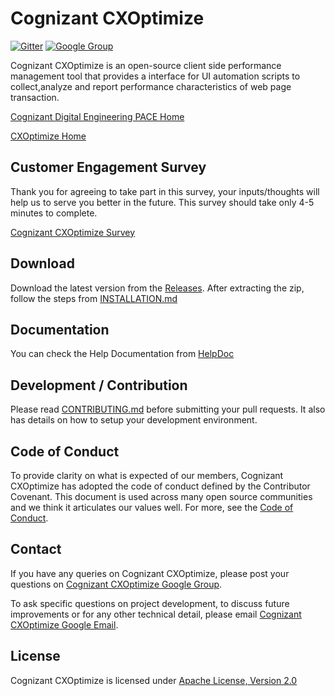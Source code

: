 # Cognizant CXOptimize
[![Gitter](https://badges.gitter.im/Join%20Chat.svg)](https://gitter.im/CognizantCXOptimize) [![Google Group](https://img.shields.io/badge/%E2%9C%89-Google%20Group-blue.svg)](https://groups.google.com/forum/#!forum/cognizantcxoptimize)

Cognizant CXOptimize is an open-source client side performance management tool that provides a interface for UI automation scripts to collect,analyze and report performance characteristics of web page transaction.

[Cognizant Digital Engineering PACE Home](https://power2perform.cognizant.com/)

[CXOptimize Home](https://power2perform.cognizant.com/CXOptimize/CXOptimize.html)

## Customer Engagement Survey

Thank you for agreeing to take part in this survey, your inputs/thoughts will help us to serve you better in the future. This survey should take only 4-5 minutes to complete.

[Cognizant CXOptimize Survey](https://docs.google.com/forms/d/e/1FAIpQLSe87PCSBklPe7l5QHf3a06R9flnPmSrhslZS0WUERmtvbz6ag/viewform)

## Download

Download the latest version from the [Releases](../../Releases/latest). After extracting the zip, follow the steps from [INSTALLATION.md](../INSTALLATION.md)

## Documentation

You can check the Help Documentation from [HelpDoc](../USERGUIDE.md)

## Development / Contribution

Please read [CONTRIBUTING.md](CONTRIBUTING.md) before submitting your pull requests. It also has details on how to setup your development environment.

## Code of Conduct

To provide clarity on what is expected of our members, Cognizant CXOptimize has adopted the code of conduct defined by the Contributor Covenant. This document is used across many open source communities and we think it articulates our values well. For more, see the [Code of Conduct](CODE_OF_CONDUCT.md).

## Contact

If you have any queries on Cognizant CXOptimize, please post your questions on [Cognizant CXOptimize Google Group](https://groups.google.com/forum/#!forum/cognizantcxoptimize).

To ask specific questions on project development, to discuss future improvements or for any other technical detail, please email [Cognizant CXOptimize Google Email](cognizantcxoptimize@gmail.com).

## License

Cognizant CXOptimize is licensed under [Apache License, Version 2.0](LICENSE)